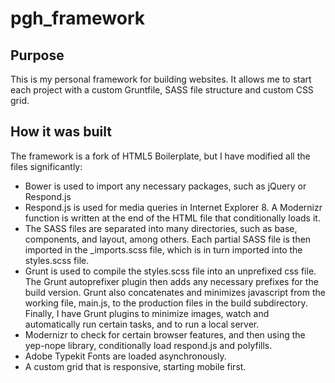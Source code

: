 pgh_framework
=============

## Purpose

This is my personal framework for building websites.  It allows me to start each project with a custom Gruntfile, SASS file structure and custom CSS grid.

## How it was built

The framework is a fork of HTML5 Boilerplate, but I have modified all the files significantly:

* Bower is used to import any necessary packages, such as jQuery or Respond.js
* Respond.js is used for media queries in Internet Explorer 8. A Modernizr function is written at the end of the HTML file that conditionally loads it.
* The SASS files are separated into many directories, such as base, components, and layout, among others. Each partial SASS file is then imported in the _imports.scss file, which is in turn imported into the styles.scss file.
* Grunt is used to compile the styles.scss file into an unprefixed css file. The Grunt autoprefixer plugin then adds any necessary prefixes for the build version. Grunt also concatenates and minimizes javascript from the working file, main.js, to the production files in the build subdirectory. Finally, I have Grunt plugins to minimize images, watch and automatically run certain tasks, and to run a local server.
* Modernizr to check for certain browser features, and then using the yep-nope library, conditionally load respond.js and polyfills.
* Adobe Typekit Fonts are loaded asynchronously.
* A custom grid that is responsive, starting mobile first.